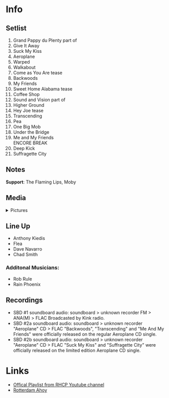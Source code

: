 # Info

## Setlist

1. Grand Pappy du Plenty part of
2. Give It Away
3. Suck My Kiss
4. Aeroplane
5. Warped
6. Walkabout
7. Come as You Are tease
8. Backwoods
9. My Friends
10. Sweet Home Alabama tease
11. Coffee Shop
12. Sound and Vision part of
13. Higher Ground
14. Hey Joe tease
15. Transcending
16. Pea
17. One Big Mob
18. Under the Bridge
19. Me and My Friends
<br>ENCORE BREAK
20. Deep Kick
21. Suffragette City

## Notes

**Support**: The Flaming Lips, Moby

## Media 

<details>
  <summary>Pictures</summary>
  <img alt="Ticket" title="Ticket" src="19951016t.jpg" height="200" />
  <img alt="Flyer" title="Flyer" src="19951016f.jpg" height="200" />
  <img alt="Clipping" title="Clipping" src="19951016.jpg" height="200" />
</details>

## Line Up

* Anthony Kiedis
* Flea
* Dave Navarro
* Chad Smith

### Additonal Musicians:
* Rob Rule
* Rain Phoenix

## Recordings

* SBD #1 soundboard audio: soundboard > unknown recorder FM > ANA(M) > FLAC Broadcasted by Kink radio.
* SBD #2a soundboard audio: soundboard > unknown recorder "Aeroplane" CD > FLAC "Backwoods", "Transcending" and "Me And My Friends" were officially released on the regular Aeroplane CD single.  
* SBD #2b soundboard audio: soundboard > unknown recorder "Aeroplane" CD > FLAC "Suck My Kiss" and "Suffragette City" were officially released on the limited edition Aeroplane CD single.

# Links

* [Offical Playlist from RHCP Youtube channel](https://youtube.com/playlist?list=OLAK5uy_nd0mSeXRA2kUbM-D_eshC-qIYUIXas5rs)
* [Rotterdam Ahoy](https://www.ahoy.nl/en)
